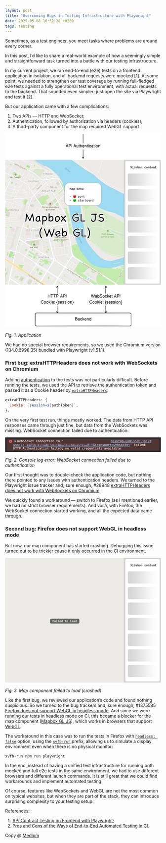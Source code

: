 ```yaml
---
layout: post
title: "Overcoming Bugs in Testing Infrastructure with Playwright"
date: 2025-05-08 10:52:28 +0200
tags: testing
---
```


Sometimes, as a test engineer, you meet tasks where problems are around every corner.

In this post, I’d like to share a real-world example of how a seemingly simple and straightforward task turned into a battle with our testing infrastructure.

In my current project, we ran end-to-end (e2e) tests on a frontend application in isolation, and all backend requests were mocked [1]. At some point, we needed to strengthen our test coverage by running full-fledged e2e tests against a fully operational test environment, with actual requests to the backend. That sounded even simpler: just open the site via Playwright and test it [2].

But our application came with a few complications:

1. Two APIs — HTTP and WebSocket;
2. Authentication, followed by authorization via headers (cookies);
3. A third-party component for the map required WebGL support.

![Application](/assets/2025-05-08/01-application.png)

_Fig. 1. Application_

We had no special browser requirements, so we used the Chromium version (134.0.6998.35) bundled with Playwright (v1.51.1).

### First bug: extraHTTPHeaders does not work with WebSockets on Chromium

Adding [authentication](https://playwright.dev/docs/auth) to the tests was not particularly difficult. Before running the tests, we used the API to retrieve the authentication token and passed it as a Cookie header by [`extraHTTPHeaders`](https://playwright.dev/docs/api/class-testoptions#test-options-extra-http-headers):

```javascript
extraHTTPHeaders: {
  Cookie: `session=${authToken}`,
},
```

On the very first test run, things mostly worked. The data from HTTP API responses came through just fine, but data from the WebSockets was missing. WebSocket connection failed due to authentication:

![Console log error: WebSocket connection failed due to authentication](/assets/2025-05-08/02-wss-failed.png)

_Fig. 2. Console log error: WebSocket connection failed due to authentication_

Our first thought was to double-check the application code, but nothing there pointed to any issues with authentication headers. We turned to the Playwright issue tracker and, sure enough, #28948 [extraHTTPHeaders does not work with WebSockets on Chromium](https://github.com/microsoft/playwright/issues/28948).

We quickly found a workaround — switch to Firefox (as I mentioned earlier, we had no strict browser requirements). And voilà, with Firefox, the WebSocket connection started working, and all the expected data came through.

### Second bug: Firefox does not support WebGL in headless mode

But now, our map component has started crashing. Debugging this issue turned out to be trickier cause it only occurred in the CI environment.

![Map component failed to load (crashed)](/assets/2025-05-08/03-failed-to-load.png)

_Fig. 3. Map component failed to load (crashed)_

Like the first bug, we reviewed our application’s code and found nothing suspicious. So we turned to the bug trackers and, sure enough, #1375585 [Firefox does not support WebGL in headless mode](https://bugzilla.mozilla.org/show_bug.cgi?id=1375585). And since we were running our tests in headless mode on CI, this became a blocker for the map component ([Mapbox GL JS](https://docs.mapbox.com/mapbox-gl-js/guides/)), which works in browsers that support [WebGL](https://developer.mozilla.org/en-US/docs/Web/API/WebGL_API).

The workaround in this case was to run the tests in Firefox with [`headless: false`](https://playwright.dev/docs/api/class-testoptions#test-options-headless) option, using the [`xvfb-run`](https://playwright.dev/docs/ci#running-headed) prefix, allowing us to simulate a display environment even when there is no physical monitor:

```
xvfb-run npm run playwright
```

In the end, instead of having a unified test infrastructure for running both mocked and full e2e tests in the same environment, we had to use different browsers and different launch commands. It is still great that we could find workarounds and implement automated testing.

Of course, features like WebSockets and WebGL are not the most common on typical websites, but when they are part of the stack, they can introduce surprising complexity to your testing setup.

References:

1. [API Contract Testing on Frontend with Playwright](https://adequatica.github.io/2023/12/25/api-contract-testing-on-frontend-with-playwright.html);
2. [Pros and Cons of the Ways of End-to-End Automated Testing in CI](https://adequatica.github.io/2023/12/04/pros-and-cons-of-the-ways-of-end-to-end-automated-testing-in-ci.html).

Copy @ [Medium](https://adequatica.medium.com/overcoming-bugs-in-testing-infrastructure-with-playwright-5fbce14e11bc)
